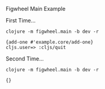 Figwheel Main Example

First Time...

```clojure -m figwheel.main -b dev -r```

```cljs.user=> (ns-publics 'example.core)
{add-one #'example.core/add-one}
cljs.user=> :cljs/quit
```

Second Time...

```clojure -m figwheel.main -b dev -r```

```cljs.user=> (ns-publics 'example.core)
{}
```
